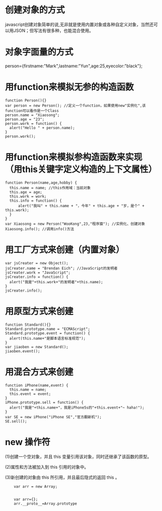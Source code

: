 # 创建对象的方式

javascript创建对象简单的说,无非就是使用内置对象或各种自定义对象，当然还可以用JSON；但写法有很多种，也能混合使用。

# 对象字面量的方式
person={firstname:"Mark",lastname:"Yun",age:25,eyecolor:"black"};
# 用function来模拟无参的构造函数

	function Person(){}
	var person = new Person(); //定义一个function，如果使用new"实例化",该function可以看作是一个Class
	person.name = "Xiaosong";
	person.age = "23";
	person.work = function() {
	  alert("Hello " + person.name);
	}
	person.work();

# 用function来模拟参构造函数来实现（用this关键字定义构造的上下文属性）

	function Person(name,age,hobby) {
	  this.name = name; //this作用域：当前对象
	  this.age = age;
	  this.work = work;
	  this.info = function() {
	      alert("我叫" + this.name + "，今年" + this.age + "岁，是个" + this.work);
	  }
	}
	var Xiaosong = new Person("WooKong",23,"程序猿"); //实例化、创建对象
	Xiaosong.info(); //调用info()方法

# 用工厂方式来创建（内置对象）

	var jsCreater = new Object();
	jsCreater.name = "Brendan Eich"; //JavaScript的发明者
	jsCreater.work = "JavaScript";
	jsCreater.info = function() {
	  alert("我是"+this.work+"的发明者"+this.name);
	}
	jsCreater.info();

# 用原型方式来创建

	function Standard(){}
	Standard.prototype.name = "ECMAScript";
	Standard.prototype.event = function() {
	  alert(this.name+"是脚本语言标准规范");
	}
	var jiaoben = new Standard();
	jiaoben.event();

# 用混合方式来创建

	function iPhone(name,event) {
	  this.name = name;
	  this.event = event;
	}
	iPhone.prototype.sell = function() {
	  alert("我是"+this.name+"，我是iPhone5s的"+this.event+"~ haha!");
	}
	var SE = new iPhone("iPhone SE","官方翻新机");
	SE.sell();

# new 操作符

(1)创建一个空对象，并且 this 变量引用该对象，同时还继承了该函数的原型。

(2)属性和方法被加入到 this 引用的对象中。

(3)新创建的对象由 this 所引用，并且最后隐式的返回 this 。

		var arr = new Array;


		var arr={};
		arr.__proto__=Array.prototype

